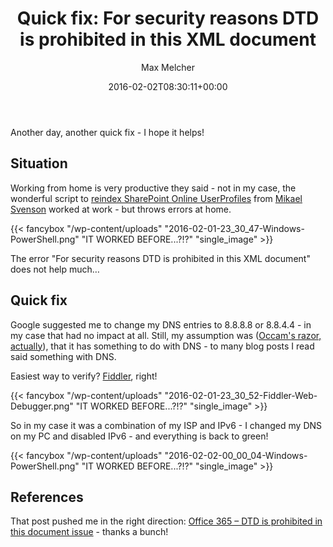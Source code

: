 ﻿---
title: 'Quick fix: For security reasons DTD is prohibited in this XML document'
author: Max Melcher
aliases:
   - "/post/2016-02-02-for-security-reasons-dtd-is-prohibited-in-this-xml-document/"
2016: "02"
type: post
date: 2016-02-02T08:30:11+00:00
url: /2016/02/for-security-reasons-dtd-is-prohibited-in-this-xml-document/
yourls_shorturl:
  - http://melcher.it/s/73
categories:
  - Office 365
  - Quick Fix
  - SharePoint Online

---
Another day, another quick fix - I hope it helps!

## Situation

Working from home is very productive they said - not in my case, the wonderful script to [reindex SharePoint Online UserProfiles][1] from [Mikael Svenson][2] worked at work - but throws errors at home.

{{< fancybox "/wp-content/uploads" "2016-02-01-23_30_47-Windows-PowerShell.png" "IT WORKED BEFORE...?!?" "single_image" >}}

The error "For security reasons DTD is prohibited in this XML document" does not help much&#8230;

## Quick fix

Google suggested me to change my DNS entries to 8.8.8.8 or 8.8.4.4 - in my case that had no impact at all. Still, my assumption was ([Occam's razor, actually][3]), that it has something to do with DNS - to many blog posts I read said something with DNS.

Easiest way to verify? [Fiddler][4], right!

{{< fancybox "/wp-content/uploads" "2016-02-01-23_30_52-Fiddler-Web-Debugger.png" "IT WORKED BEFORE...?!?" "single_image" >}}

So in my case it was a combination of my ISP and IPv6 - I changed my DNS on my PC and disabled IPv6 - and everything is back to green!

{{< fancybox "/wp-content/uploads" "2016-02-02-00_00_04-Windows-PowerShell.png" "IT WORKED BEFORE...?!?" "single_image" >}}
  


## References

That post pushed me in the right direction: [Office 365 – DTD is prohibited in this document issue][5] - thanks a bunch!

 [1]: http://melcher.it/s/6X
 [2]: http://www.techmikael.com/
 [3]: http://melcher.it/s/6Y
 [4]: http://www.telerik.com/fiddler
 [5]: http://melcher.it/s/6Z
